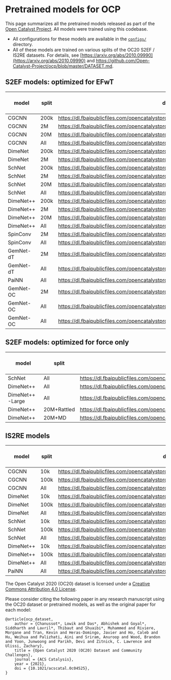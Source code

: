 # Pretrained models for OCP

This page summarizes all the pretrained models released as part of the [Open Catalyst Project](https://opencatalystproject.org/). All models were trained using this codebase.

* All configurations for these models are available in the [`configs/`](https://github.com/Open-Catalyst-Project/ocp/tree/master/configs) directory.
* All of these models are trained on various splits of the OC20 S2EF / IS2RE datasets. For details, see [https://arxiv.org/abs/2010.09990](https://arxiv.org/abs/2010.09990) and https://github.com/Open-Catalyst-Project/ocp/blob/master/DATASET.md.

## S2EF models: optimized for EFwT

|model	|split	|downloadable link	|val ID force MAE	|val ID EFwT	|
|---	|---	|---	|---	|---	|
|CGCNN	|200k	|https://dl.fbaipublicfiles.com/opencatalystproject/models/2020_11/s2ef/cgcnn_200k.pt	|0.08	|0%	|
|CGCNN	|2M	    |https://dl.fbaipublicfiles.com/opencatalystproject/models/2020_11/s2ef/cgcnn_2M.pt	|0.0673	|0.01%	|
|CGCNN	|20M	|https://dl.fbaipublicfiles.com/opencatalystproject/models/2020_11/s2ef/cgcnn_20M.pt	|0.065	|0%	|
|CGCNN	|All	|https://dl.fbaipublicfiles.com/opencatalystproject/models/2020_11/s2ef/cgcnn_all.pt	|0.0684	|0.01%	|
|DimeNet	|200k	|https://dl.fbaipublicfiles.com/opencatalystproject/models/2020_11/s2ef/dimenet_200k.pt	|0.0693	|0.01%	|
|DimeNet	|2M	|https://dl.fbaipublicfiles.com/opencatalystproject/models/2020_11/s2ef/dimenet_2M.pt	|0.0576	|0.02%	|
|SchNet	|200k	|https://dl.fbaipublicfiles.com/opencatalystproject/models/2020_11/s2ef/schnet_200k.pt	|0.0743	|0%	|
|SchNet	|2M	    |https://dl.fbaipublicfiles.com/opencatalystproject/models/2020_11/s2ef/schnet_2M.pt	|0.0737	|0%	|
|SchNet	|20M	|https://dl.fbaipublicfiles.com/opencatalystproject/models/2020_11/s2ef/schnet_20M.pt	|0.0568	|0.03%	|
|SchNet	|All	|https://dl.fbaipublicfiles.com/opencatalystproject/models/2020_11/s2ef/schnet_all_large.pt	|0.0494	|0.12%	|
|DimeNet++	|200k   |https://dl.fbaipublicfiles.com/opencatalystproject/models/2021_02/s2ef/dimenetpp_200k.pt	|0.0741	|0%	|
|DimeNet++	|2M     |https://dl.fbaipublicfiles.com/opencatalystproject/models/2021_02/s2ef/dimenetpp_2M.pt	|0.0595	|0.01%	|
|DimeNet++	|20M    |https://dl.fbaipublicfiles.com/opencatalystproject/models/2021_02/s2ef/dimenetpp_20M.pt	|0.0511	|0.06%	|
|DimeNet++	|All    |https://dl.fbaipublicfiles.com/opencatalystproject/models/2021_02/s2ef/dimenetpp_all.pt	|0.0444	|0.12%	|
|SpinConv	|2M    |https://dl.fbaipublicfiles.com/opencatalystproject/models/2021_12/s2ef/spinconv_force_centric_2M.pt	|0.0329	|0.18%	|
|SpinConv	|All    |https://dl.fbaipublicfiles.com/opencatalystproject/models/2021_08/s2ef/spinconv_force_centric_all.pt	|0.0267	|1.02%	|
|GemNet-dT	|2M    |https://dl.fbaipublicfiles.com/opencatalystproject/models/2021_12/s2ef/gemnet_t_direct_h512_2M.pt	|0.0257	|1.10%	|
|GemNet-dT	|All    |https://dl.fbaipublicfiles.com/opencatalystproject/models/2021_08/s2ef/gemnet_t_direct_h512_all.pt	|0.0211	|2.21%	|
|PaiNN      |All    |https://dl.fbaipublicfiles.com/opencatalystproject/models/2022_05/s2ef/painn_h512_s2ef_all.pt      |0.0294 |0.91%   |
|GemNet-OC  |2M     |https://dl.fbaipublicfiles.com/opencatalystproject/models/2022_07/s2ef/gemnet_oc_base_s2ef_2M.pt   |0.0225 |2.12%  |
|GemNet-OC  |All    |https://dl.fbaipublicfiles.com/opencatalystproject/models/2022_07/s2ef/gemnet_oc_base_s2ef_all.pt  |0.0179 |4.56%  |
|GemNet-OC  |All    |https://dl.fbaipublicfiles.com/opencatalystproject/models/2022_07/s2ef/gemnet_oc_large_s2ef_all_md.pt  |0.0164 |5.34%  |

## S2EF models: optimized for force only

|model	|split	|downloadable link	|val ID force MAE	|
|---	|---	|---	|---	|
|SchNet	|All	|https://dl.fbaipublicfiles.com/opencatalystproject/models/2020_11/s2ef/schnet_all_forceonly.pt	|0.0443	|
|DimeNet++	|All	|https://dl.fbaipublicfiles.com/opencatalystproject/models/2020_11/s2ef/dimenetpp_all_forceonly.pt	|0.0334	|
|DimeNet++-Large	|All	|https://dl.fbaipublicfiles.com/opencatalystproject/models/2021_02/s2ef/dimenetpp_large_all_forceonly.pt	|0.02825	|
|DimeNet++	|20M+Rattled    |https://dl.fbaipublicfiles.com/opencatalystproject/models/2021_02/s2ef/dimenetpp_20M_rattled_forceonly.pt	|0.0614	|
|DimeNet++	|20M+MD         |https://dl.fbaipublicfiles.com/opencatalystproject/models/2021_02/s2ef/dimenetpp_20M_md_forceonly.pt	|0.0594	|

## IS2RE models

|model	|split	|downloadable link	|val ID energy MAE	|
|---	|---	|---	|---	|
|CGCNN	|10k	|https://dl.fbaipublicfiles.com/opencatalystproject/models/2021_02/is2re/cgcnn_10k.pt	|0.9881	|
|CGCNN	|100k	|https://dl.fbaipublicfiles.com/opencatalystproject/models/2021_02/is2re/cgcnn_100k.pt	|0.682	|
|CGCNN	|All	|https://dl.fbaipublicfiles.com/opencatalystproject/models/2021_02/is2re/cgcnn_all.pt	|0.6199	|
|DimeNet	|10k	|https://dl.fbaipublicfiles.com/opencatalystproject/models/2020_11/is2re/dimenet_10k.pt	|1.0117	|
|DimeNet	|100k	|https://dl.fbaipublicfiles.com/opencatalystproject/models/2020_11/is2re/dimenet_100k.pt	|0.6658	|
|DimeNet	|All	|https://dl.fbaipublicfiles.com/opencatalystproject/models/2020_11/is2re/dimenet_all.pt	|0.5999	|
|SchNet	|10k	|https://dl.fbaipublicfiles.com/opencatalystproject/models/2021_02/is2re/schnet_10k.pt	|1.059	|
|SchNet	|100k	|https://dl.fbaipublicfiles.com/opencatalystproject/models/2021_02/is2re/schnet_100k.pt	|0.7137	|
|SchNet	|All	|https://dl.fbaipublicfiles.com/opencatalystproject/models/2021_02/is2re/schnet_all.pt	|0.6458	|
|DimeNet++	|10k	|https://dl.fbaipublicfiles.com/opencatalystproject/models/2021_02/is2re/dimenetpp_10k.pt	|0.8837	|
|DimeNet++	|100k	|https://dl.fbaipublicfiles.com/opencatalystproject/models/2021_02/is2re/dimenetpp_100k.pt	|0.6388	|
|DimeNet++	|All	|https://dl.fbaipublicfiles.com/opencatalystproject/models/2021_02/is2re/dimenetpp_all.pt	|0.5639	|
|PaiNN      |All    |https://dl.fbaipublicfiles.com/opencatalystproject/models/2022_05/is2re/painn_h1024_bs4x8_is2re_all.pt     |0.5728 |

The Open Catalyst 2020 (OC20) dataset is licensed under a [Creative Commons Attribution 4.0 License](https://creativecommons.org/licenses/by/4.0/legalcode).

Please consider citing the following paper in any research manuscript using the
OC20 dataset or pretrained models, as well as the original paper for each model:

```
@article{ocp_dataset,
    author = {Chanussot*, Lowik and Das*, Abhishek and Goyal*, Siddharth and Lavril*, Thibaut and Shuaibi*, Muhammed and Riviere, Morgane and Tran, Kevin and Heras-Domingo, Javier and Ho, Caleb and Hu, Weihua and Palizhati, Aini and Sriram, Anuroop and Wood, Brandon and Yoon, Junwoong and Parikh, Devi and Zitnick, C. Lawrence and Ulissi, Zachary},
    title = {Open Catalyst 2020 (OC20) Dataset and Community Challenges},
    journal = {ACS Catalysis},
    year = {2021},
    doi = {10.1021/acscatal.0c04525},
}
```
